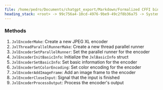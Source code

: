```yaml
---
file: /home/pedro/Documents/chatgpt_export/Markdown/Formalized CFFI bindings for JPEG XL C interface.md
heading_stack: <root> -> 99c756a4-10cd-4976-9be9-49c2f8b36a75 -> System -> 4fd70df5-846e-4e1d-a059-858ee14a15b4 -> System -> aaa2a67b-8d69-4ed1-a62a-fe469ca0e47f -> User -> 747d4e11-f5f7-4f62-b0ce-0a8fe24a625d -> Assistant -> Functions Used -> Structs Used -> Enumerations Used -> Formalized C Interface Header -> aaa295b3-519d-4426-a155-930182c04486 -> User -> e19a2371-2ff3-4793-b0ae-fb24291980aa -> Assistant -> aaa23787-e4e8-4950-9306-5fb7dd46adc3 -> User -> 6289d948-f88a-4532-90ba-c86b726bf931 -> Assistant -> aaa20920-759c-4997-95f8-4022127ea9c7 -> User -> 1079c222-270e-41ef-adf4-786cdf6c136d -> Assistant -> Steps to Create CFFI Bindings -> aaa25de2-eec1-401f-a1ff-afa6e896fa38 -> User -> c238d312-ae45-439c-82f8-924ca70f3892 -> Assistant -> aaa2028c-f04e-4f77-8672-4b6bbaff358d -> User -> 4a8436ec-88d2-4bea-9789-fea3a15738c3 -> Assistant -> Step 1: Generate a CFFI-Compatible Header -> Step 2: Generate and Compile the CFFI Module -> Step 3: Write Python Code to Interact with the CFFI Module -> aaa2d3d4-dab9-49ba-9d2d-c451a0863003 -> User -> 9d2d9369-2b4c-423e-95ab-ee8db4ad2fb6 -> Assistant -> Types -> Methods
---
```

### Methods

1. `JxlEncoderMake`: Create a new JPEG XL encoder
2. `JxlThreadParallelRunnerMake`: Create a new thread parallel runner
3. `JxlEncoderSetParallelRunner`: Set the parallel runner for the encoder
4. `JxlEncoderInitBasicInfo`: Initialize the `JxlBasicInfo` struct
5. `JxlEncoderSetBasicInfo`: Set basic information for the encoder
6. `JxlEncoderSetColorEncoding`: Set color encoding for the encoder
7. `JxlEncoderAddImageFrame`: Add an image frame to the encoder
8. `JxlEncoderCloseInput`: Signal that the input is finished
9. `JxlEncoderProcessOutput`: Process the encoder's output

